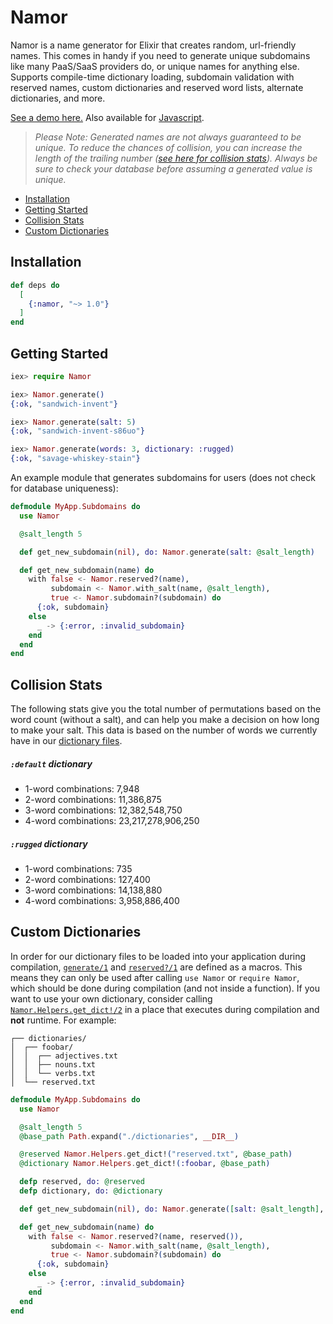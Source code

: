 # Namor

Namor is a name generator for Elixir that creates random, url-friendly names. This comes in handy if you need to generate unique subdomains like many PaaS/SaaS providers do, or unique names for anything else. Supports compile-time dictionary loading, subdomain validation with reserved names, custom dictionaries and reserved word lists, alternate dictionaries, and more.

[See a demo here.](https://namor.jsonmaur.com) Also available for [Javascript](https://github.com/jsonmaur/namor.js).

> _Please Note: Generated names are not always guaranteed to be unique. To reduce the chances of collision, you can increase the length of the trailing number ([see here for collision stats](#collision-stats)). Always be sure to check your database before assuming a generated value is unique._

- [Installation](#installation)
- [Getting Started](#getting-started)
- [Collision Stats](#collision-stats)
- [Custom Dictionaries](#custom-dictionaries)

## Installation

```elixir
def deps do
  [
    {:namor, "~> 1.0"}
  ]
end
```

## Getting Started

```elixir
iex> require Namor

iex> Namor.generate()
{:ok, "sandwich-invent"}

iex> Namor.generate(salt: 5)
{:ok, "sandwich-invent-s86uo"}

iex> Namor.generate(words: 3, dictionary: :rugged)
{:ok, "savage-whiskey-stain"}
```

An example module that generates subdomains for users (does not check for database uniqueness):

```elixir
defmodule MyApp.Subdomains do
  use Namor

  @salt_length 5

  def get_new_subdomain(nil), do: Namor.generate(salt: @salt_length)

  def get_new_subdomain(name) do
    with false <- Namor.reserved?(name),
         subdomain <- Namor.with_salt(name, @salt_length),
         true <- Namor.subdomain?(subdomain) do
      {:ok, subdomain}
    else
      _ -> {:error, :invalid_subdomain}
    end
  end
end
```

## Collision Stats

The following stats give you the total number of permutations based on the word count (without a salt), and can help you make a decision on how long to make your salt. This data is based on the number of words we currently have in our [dictionary files](https://github.com/jsonmaur/namor/tree/master/dict).

##### `:default` dictionary

- 1-word combinations: 7,948
- 2-word combinations: 11,386,875
- 3-word combinations: 12,382,548,750
- 4-word combinations: 23,217,278,906,250

##### `:rugged` dictionary

- 1-word combinations: 735
- 2-word combinations: 127,400
- 3-word combinations: 14,138,880
- 4-word combinations: 3,958,886,400

## Custom Dictionaries

In order for our dictionary files to be loaded into your application during compilation, [`generate/1`](https://hexdocs.pm/namor/Namor.html#generate/1) and [`reserved?/1`](https://hexdocs.pm/namor/Namor.html#reserved?/1) are defined as a macros. This means they can only be used after calling `use Namor` or `require Namor`, which should be done during compilation (and not inside a function). If you want to use your own dictionary, consider calling [`Namor.Helpers.get_dict!/2`](https://hexdocs.pm/namor/Namor.Helpers.html#get_dict!/2) in a place that executes during compilation and **not** runtime. For example:

```
┌── dictionaries/
│  ┌── foobar/
│  │  ┌── adjectives.txt
│  │  ├── nouns.txt
│  │  └── verbs.txt
│  └── reserved.txt
```

```elixir
defmodule MyApp.Subdomains do
  use Namor

  @salt_length 5
  @base_path Path.expand("./dictionaries", __DIR__)

  @reserved Namor.Helpers.get_dict!("reserved.txt", @base_path)
  @dictionary Namor.Helpers.get_dict!(:foobar, @base_path)

  defp reserved, do: @reserved
  defp dictionary, do: @dictionary

  def get_new_subdomain(nil), do: Namor.generate([salt: @salt_length], dictionary())

  def get_new_subdomain(name) do
    with false <- Namor.reserved?(name, reserved()),
         subdomain <- Namor.with_salt(name, @salt_length),
         true <- Namor.subdomain?(subdomain) do
      {:ok, subdomain}
    else
      _ -> {:error, :invalid_subdomain}
    end
  end
end
```
